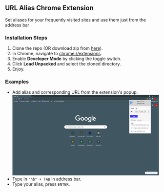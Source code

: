 ## URL Alias Chrome Extension

Set aliases for your frequently visited sites and use them just from the address bar

### Installation Steps
1. Clone the repo (OR download zip from [here](https://github.com/hrishibawane/url-alias-chrome-extension/releases/download/1.0/alias_ext.zip)).
2. In Chrome, navigate to [chrome://extensions](chrome://extensions).
3. Enable **Developer Mode** by clicking the toggle switch.
4. Click **Load Unpacked** and select the cloned directory.
5. Enjoy.

### Examples
- Add alias and corresponding URL from the extension's popup.
![popup](https://github.com/hrishibawane/url-alias-chrome-extension/blob/master/screenshots/popup_ss.png)
- Type in ```"hb" + TAB``` in address bar.
- Type your alias, press ```ENTER```.
